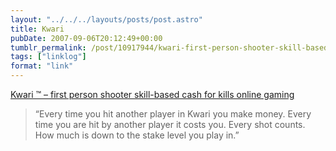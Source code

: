 ```yaml
---
layout: "../../../layouts/posts/post.astro"
title: Kwari
pubDate: 2007-09-06T20:12:49+00:00
tumblr_permalink: /post/10917944/kwari-first-person-shooter-skill-based-cash
tags: ["linklog"]
format: "link"
---
```


[Kwari ™ &#8211; first person shooter skill-based cash for kills online gaming][1]

> &ldquo;Every time you hit another player in Kwari you make money. Every time you are hit by another player it costs you. Every shot counts. How much is down to the stake level you play in.&rdquo;

[1]: http://www.kwari.com/
